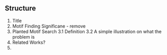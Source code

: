 ## Structure

1. Title
2. Motif Finding Significane - remove
3. Planted Motif Search
	3.1 Definition
	3.2 A simple illustration on what the problem is
4. Related Works?
5. 